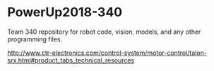 # PowerUp2018-340

Team 340 repository for robot code, vision, models, and any other programming files.

http://www.ctr-electronics.com/control-system/motor-control/talon-srx.html#product_tabs_technical_resources

